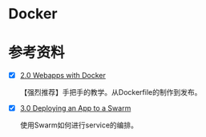 # Docker

# 参考资料

- [x] [2.0 Webapps with Docker](https://github.com/docker/labs/blob/master/beginner/chapters/webapps.md)

  【强烈推荐】手把手的教学。从Dockerfile的制作到发布。

- [x] [3.0 Deploying an App to a Swarm](https://github.com/docker/labs/blob/master/beginner/chapters/votingapp.md)

  使用Swarm如何进行service的编排。